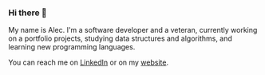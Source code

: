 ### Hi there 👋

My name is Alec. I'm a software developer and a veteran, currently working on a portfolio projects, studying data structures and algorithms, and learning new programming languages.

You can reach me on [LinkedIn](https://www.linkedin.com/in/aleceiber) or on my [website](https://www.aleceiber.com).

<!--
**a-eiber/a-eiber** is a ✨ _special_ ✨ repository because its `README.md` (this file) appears on your GitHub profile.

Here are some ideas to get you started:

- 🔭 I’m currently working on ...
- 🌱 I’m currently learning ...
- 👯 I’m looking to collaborate on ...
- 🤔 I’m looking for help with ...
- 💬 Ask me about ...
- 📫 How to reach me: ...
- 😄 Pronouns: ...
- ⚡ Fun fact: ...
-->
